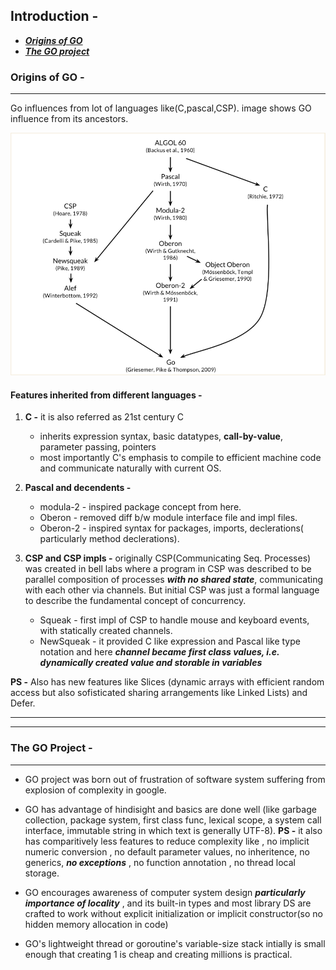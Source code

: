 ## Introduction -  
   * ***[Origins of GO](#origins-of-go--)*** 
   * ***[The GO project](#the-go-project--)***

### Origins of GO -
----------

Go influences from lot of languages like(C,pascal,CSP). image shows GO influence from its ancestors.

![alt](/resources/images/Go_origin.PNG)


#### Features inherited from different languages - 
1. **C  -**  it is also referred as 21st century C

   * inherits expression syntax, basic datatypes, **call-by-value**, parameter passing, pointers
   * most importantly C's emphasis to compile to efficient machine code and communicate naturally with current OS. 


2. **Pascal and decendents -** 

   * modula-2 - inspired package concept from here.
   * Oberon - removed diff b/w module interface file and impl files.
   * Oberon-2 - inspired syntax for packages, imports, declerations( particularly method declerations).


3. **CSP and CSP impls -** originally CSP(Communicating Seq. Processes) was created in bell labs where a program in CSP was described to be parallel composition of processes ***with no shared state***, communicating with each other via channels. But initial CSP was just a formal language to describe the fundamental concept of concurrency.

   * Squeak - first impl of CSP to handle mouse and keyboard events, with statically created channels.
   * NewSqueak - it provided C like expression and Pascal like type notation and here ***channel became first class values, i.e. dynamically created value and storable in variables***

**PS -**  Also has new features like Slices (dynamic arrays with efficient random access but also sofisticated sharing arrangements like Linked Lists) and Defer.



----------
----------


### The GO Project -
----------

* GO project was born out of frustration of software system suffering from explosion of complexity in google.

* GO has advantage of hindisight and basics are done well (like garbage collection, package system, first class func, lexical scope, a system call interface, immutable string in which text is generally UTF-8).
   **PS -** it also has comparitively less features to reduce complexity like , no implicit numeric conversion , no default parameter values, no inheritence, no generics, ***no exceptions*** , no function annotation , no thread local storage.

* GO encourages awareness of computer system design ***particularly importance of locality*** , and its built-in types and most library DS are crafted to work without explicit initialization or implicit constructor(so no hidden memory allocation in code)

* GO's lightweight thread or goroutine's variable-size stack intially is small enough that creating 1 is cheap and creating millions is practical.